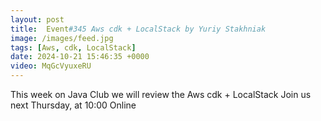 ```yaml
---
layout: post
title:  Event#345 Aws cdk + LocalStack by Yuriy Stakhniak
image: /images/feed.jpg
tags: [Aws, cdk, LocalStack]
date: 2024-10-21 15:46:35 +0000
video: MqGcVyuxeRU
---
```


This week on Java Club we will review the Aws cdk + LocalStack
Join us next Thursday, at 10:00 Online
